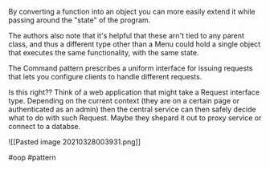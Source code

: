 By converting a function into an object you can more easily extend it while passing around the "state" of the program.

The authors also note that it's helpful that these arn't tied to any parent class, and thus a different type other than a Menu could hold a single object that executes the same functionality, with the same state.

The Command pattern prescribes a uniform interface for issuing requests that lets you configure clients to handle different requests. 

Is this right?? 
Think of a web application that might take a Request interface type.  Depending on the current context (they are on a certain page or authenticated as an admin) then the central service can then safely decide what to do with such Request.  Maybe they shepard it out to proxy service or connect to a databse.


![[Pasted image 20210328003931.png]]

#oop #pattern